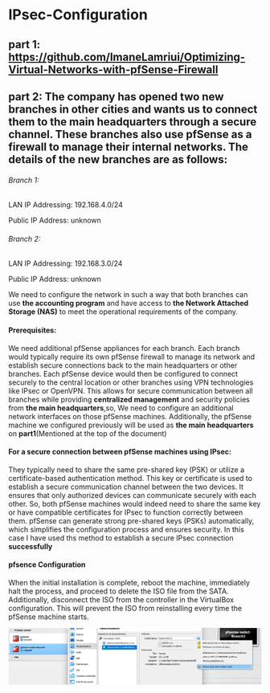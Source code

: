 # IPsec-Configuration
## part 1: https://github.com/ImaneLamriui/Optimizing-Virtual-Networks-with-pfSense-Firewall
## part 2: The company has opened two new branches in other cities and wants us to connect them to the main headquarters through a secure channel. These branches also use pfSense as a firewall to manage their internal networks. The details of the new branches are as follows:

###### Branch 1:
LAN IP Addressing: 192.168.4.0/24

Public IP Address: unknown

###### Branch 2:
LAN IP Addressing: 192.168.3.0/24

Public IP Address: unknown

We need to configure the network in such a way that both branches can use __the accounting program__ and have access to __the Network Attached Storage (NAS)__ to meet the operational requirements of the company.

#### Prerequisites: 
We need additional pfSense appliances for each branch. Each branch would typically require its own pfSense firewall to manage its network and establish secure connections back to the main headquarters or other branches. 
Each pfSense device would then be configured to connect securely to the central location or other branches using VPN technologies like IPsec or OpenVPN. This allows for secure communication between all branches while providing __centralized management__ and security policies from __the main headquarters__,so,  We need to configure an additional network interfaces on those pfSense machines. 
Additionally, the pfSense machine we configured previously will be used as __the main headquarters__ on __part1__(Mentioned at the top of the document)

#### For a secure connection between pfSense machines using IPsec:
They typically need to share the same pre-shared key (PSK) or utilize a certificate-based authentication method. This key or certificate is used to establish a secure communication channel between the two devices. It ensures that only authorized devices can communicate securely with each other. So, both pfSense machines would indeed need to share the same key or have compatible certificates for IPsec to function correctly between them.
pfSense can generate strong pre-shared keys (PSKs) automatically, which simplifies the configuration process and ensures security. 
In this case I have used ths method to establish a secure IPsec connection __successfully__

#### pfsence Configuration
When the initial installation is complete, reboot the machine, immediately halt the process, and proceed to delete the ISO file from the SATA. Additionally, disconnect the ISO from the controller in the VirtualBox configuration. This will prevent the ISO from reinstalling every time the pfSense machine starts.

<img src="prevent the ISO from reinstalling every time the pfSense machine starts.png" align="center" >


